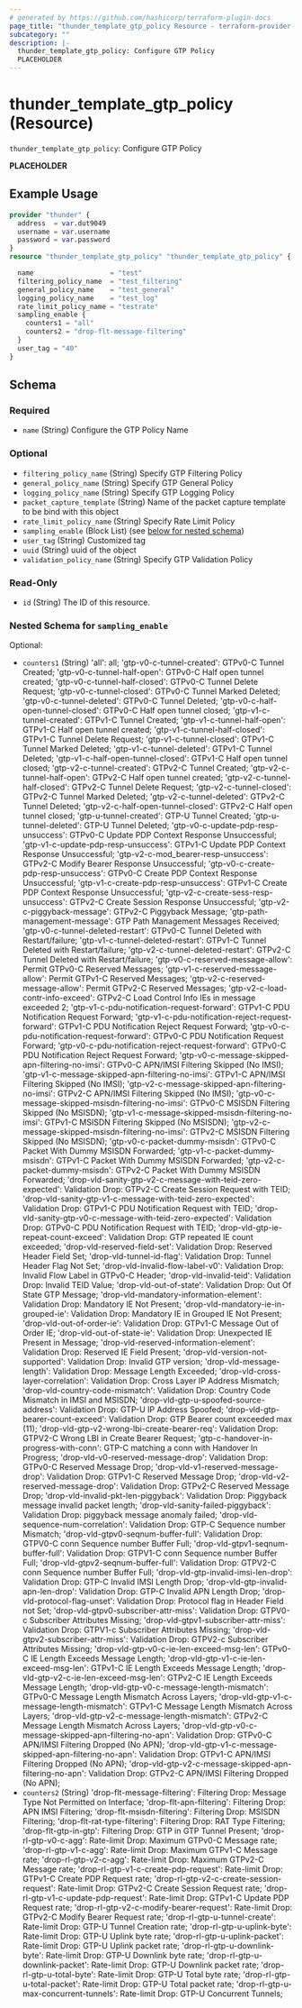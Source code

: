 ```yaml
---
# generated by https://github.com/hashicorp/terraform-plugin-docs
page_title: "thunder_template_gtp_policy Resource - terraform-provider-thunder"
subcategory: ""
description: |-
  thunder_template_gtp_policy: Configure GTP Policy
  PLACEHOLDER
---
```


# thunder_template_gtp_policy (Resource)

`thunder_template_gtp_policy`: Configure GTP Policy

__PLACEHOLDER__

## Example Usage

```terraform
provider "thunder" {
  address  = var.dut9049
  username = var.username
  password = var.password
}
resource "thunder_template_gtp_policy" "thunder_template_gtp_policy" {

  name                   = "test"
  filtering_policy_name  = "test_filtering"
  general_policy_name    = "test_general"
  logging_policy_name    = "test_log"
  rate_limit_policy_name = "testrate"
  sampling_enable {
    counters1 = "all"
    counters2 = "drop-flt-message-filtering"
  }
  user_tag = "40"
}
```

<!-- schema generated by tfplugindocs -->
## Schema

### Required

- `name` (String) Configure the GTP Policy Name

### Optional

- `filtering_policy_name` (String) Specify GTP Filtering Policy
- `general_policy_name` (String) Specify GTP General Policy
- `logging_policy_name` (String) Specify GTP Logging Policy
- `packet_capture_template` (String) Name of the packet capture template to be bind with this object
- `rate_limit_policy_name` (String) Specify Rate Limit Policy
- `sampling_enable` (Block List) (see [below for nested schema](#nestedblock--sampling_enable))
- `user_tag` (String) Customized tag
- `uuid` (String) uuid of the object
- `validation_policy_name` (String) Specify GTP Validation Policy

### Read-Only

- `id` (String) The ID of this resource.

<a id="nestedblock--sampling_enable"></a>
### Nested Schema for `sampling_enable`

Optional:

- `counters1` (String) 'all': all; 'gtp-v0-c-tunnel-created': GTPv0-C Tunnel Created; 'gtp-v0-c-tunnel-half-open': GTPv0-C Half open tunnel created; 'gtp-v0-c-tunnel-half-closed': GTPv0-C Tunnel Delete Request; 'gtp-v0-c-tunnel-closed': GTPv0-C Tunnel Marked Deleted; 'gtp-v0-c-tunnel-deleted': GTPv0-C Tunnel Deleted; 'gtp-v0-c-half-open-tunnel-closed': GTPv0-C Half open tunnel closed; 'gtp-v1-c-tunnel-created': GTPv1-C Tunnel Created; 'gtp-v1-c-tunnel-half-open': GTPv1-C Half open tunnel created; 'gtp-v1-c-tunnel-half-closed': GTPv1-C Tunnel Delete Request; 'gtp-v1-c-tunnel-closed': GTPv1-C Tunnel Marked Deleted; 'gtp-v1-c-tunnel-deleted': GTPv1-C Tunnel Deleted; 'gtp-v1-c-half-open-tunnel-closed': GTPv1-C Half open tunnel closed; 'gtp-v2-c-tunnel-created': GTPv2-C Tunnel Created; 'gtp-v2-c-tunnel-half-open': GTPv2-C Half open tunnel created; 'gtp-v2-c-tunnel-half-closed': GTPv2-C Tunnel Delete Request; 'gtp-v2-c-tunnel-closed': GTPv2-C Tunnel Marked Deleted; 'gtp-v2-c-tunnel-deleted': GTPv2-C Tunnel Deleted; 'gtp-v2-c-half-open-tunnel-closed': GTPv2-C Half open tunnel closed; 'gtp-u-tunnel-created': GTP-U Tunnel Created; 'gtp-u-tunnel-deleted': GTP-U Tunnel Deleted; 'gtp-v0-c-update-pdp-resp-unsuccess': GTPv0-C Update PDP Context Response Unsuccessful; 'gtp-v1-c-update-pdp-resp-unsuccess': GTPv1-C Update PDP Context Response Unsuccessful; 'gtp-v2-c-mod_bearer-resp-unsuccess': GTPv2-C Modify Bearer Response Unsuccessful; 'gtp-v0-c-create-pdp-resp-unsuccess': GTPv0-C Create PDP Context Response Unsuccessful; 'gtp-v1-c-create-pdp-resp-unsuccess': GTPv1-C Create PDP Context Response Unsuccessful; 'gtp-v2-c-create-sess-resp-unsuccess': GTPv2-C Create Session Response Unsuccessful; 'gtp-v2-c-piggyback-message': GTPv2-C Piggyback Message; 'gtp-path-management-message': GTP Path Management Messages Received; 'gtp-v0-c-tunnel-deleted-restart': GTPv0-C Tunnel Deleted with Restart/failure; 'gtp-v1-c-tunnel-deleted-restart': GTPv1-C Tunnel Deleted with Restart/failure; 'gtp-v2-c-tunnel-deleted-restart': GTPv2-C Tunnel Deleted with Restart/failure; 'gtp-v0-c-reserved-message-allow': Permit GTPv0-C Reserved Messages; 'gtp-v1-c-reserved-message-allow': Permit GTPv1-C Reserved Messages; 'gtp-v2-c-reserved-message-allow': Permit GTPv2-C Reserved Messages; 'gtp-v2-c-load-contr-info-exceed': GTPv2-C Load Control Info IEs in message exceeded 2; 'gtp-v1-c-pdu-notification-request-forward': GTPv1-C PDU Notification Request Forward; 'gtp-v1-c-pdu-notification-reject-request-forward': GTPv1-C PDU Notification Reject Request Forward; 'gtp-v0-c-pdu-notification-request-forward': GTPv0-C PDU Notification Request Forward; 'gtp-v0-c-pdu-notification-reject-request-forward': GTPv0-C PDU Notification Reject Request Forward; 'gtp-v0-c-message-skipped-apn-filtering-no-imsi': GTPv0-C APN/IMSI Filtering Skipped (No IMSI); 'gtp-v1-c-message-skipped-apn-filtering-no-imsi': GTPv1-C APN/IMSI Filtering Skipped (No IMSI); 'gtp-v2-c-message-skipped-apn-filtering-no-imsi': GTPv2-C APN/IMSI Filtering Skipped (No IMSI); 'gtp-v0-c-message-skipped-msisdn-filtering-no-imsi': GTPv0-C MSISDN Filtering Skipped (No MSISDN); 'gtp-v1-c-message-skipped-msisdn-filtering-no-imsi': GTPv1-C MSISDN Filtering Skipped (No MSISDN); 'gtp-v2-c-message-skipped-msisdn-filtering-no-imsi': GTPv2-C MSISDN Filtering Skipped (No MSISDN); 'gtp-v0-c-packet-dummy-msisdn': GTPv0-C Packet With Dummy MSISDN Forwarded; 'gtp-v1-c-packet-dummy-msisdn': GTPv1-C Packet With Dummy MSISDN Forwarded; 'gtp-v2-c-packet-dummy-msisdn': GTPv2-C Packet With Dummy MSISDN Forwarded; 'drop-vld-sanity-gtp-v2-c-message-with-teid-zero-expected': Validation Drop: GTPv2-C Create Session Request with TEID; 'drop-vld-sanity-gtp-v1-c-message-with-teid-zero-expected': Validation Drop: GTPv1-C PDU Notification Request with TEID; 'drop-vld-sanity-gtp-v0-c-message-with-teid-zero-expected': Validation Drop: GTPv0-C PDU Notification Request with TEID; 'drop-vld-gtp-ie-repeat-count-exceed': Validation Drop: GTP repeated IE count exceeded; 'drop-vld-reserved-field-set': Validation Drop: Reserved Header Field Set; 'drop-vld-tunnel-id-flag': Validation Drop: Tunnel Header Flag Not Set; 'drop-vld-invalid-flow-label-v0': Validation Drop: Invalid Flow Label in GTPv0-C Header; 'drop-vld-invalid-teid': Validation Drop: Invalid TEID Value; 'drop-vld-out-of-state': Validation Drop: Out Of State GTP Message; 'drop-vld-mandatory-information-element': Validation Drop: Mandatory IE Not Present; 'drop-vld-mandatory-ie-in-grouped-ie': Validation Drop: Mandatory IE in Grouped IE Not Present; 'drop-vld-out-of-order-ie': Validation Drop: GTPv1-C Message Out of Order IE; 'drop-vld-out-of-state-ie': Validation Drop: Unexpected IE Present in Message; 'drop-vld-reserved-information-element': Validation Drop: Reserved IE Field Present; 'drop-vld-version-not-supported': Validation Drop: Invalid GTP version; 'drop-vld-message-length': Validation Drop: Message Length Exceeded; 'drop-vld-cross-layer-correlation': Validation Drop: Cross Layer IP Address Mismatch; 'drop-vld-country-code-mismatch': Validation Drop: Country Code Mismatch in IMSI and MSISDN; 'drop-vld-gtp-u-spoofed-source-address': Validation Drop: GTP-U IP Address Spoofed; 'drop-vld-gtp-bearer-count-exceed': Validation Drop: GTP Bearer count exceeded max (11); 'drop-vld-gtp-v2-wrong-lbi-create-bearer-req': Validation Drop: GTPV2-C Wrong LBI in Create Bearer Request; 'gtp-c-handover-in-progress-with-conn': GTP-C matching a conn with Handover In Progress; 'drop-vld-v0-reserved-message-drop': Validation Drop: GTPv0-C Reserved Message Drop; 'drop-vld-v1-reserved-message-drop': Validation Drop: GTPv1-C Reserved Message Drop; 'drop-vld-v2-reserved-message-drop': Validation Drop: GTPv2-C Reserved Message Drop; 'drop-vld-invalid-pkt-len-piggyback': Validation Drop: Piggyback message invalid packet length; 'drop-vld-sanity-failed-piggyback': Validation Drop: piggyback message anomaly failed; 'drop-vld-sequence-num-correlation': Validation Drop: GTP-C Sequence number Mismatch; 'drop-vld-gtpv0-seqnum-buffer-full': Validation Drop: GTPV0-C conn Sequence number Buffer Full; 'drop-vld-gtpv1-seqnum-buffer-full': Validation Drop: GTPV1-C conn Sequence number Buffer Full; 'drop-vld-gtpv2-seqnum-buffer-full': Validation Drop: GTPV2-C conn Sequence number Buffer Full; 'drop-vld-gtp-invalid-imsi-len-drop': Validation Drop: GTP-C Invalid IMSI Length Drop; 'drop-vld-gtp-invalid-apn-len-drop': Validation Drop: GTP-C Invalid APN Length Drop; 'drop-vld-protocol-flag-unset': Validation Drop: Protocol flag in Header Field not Set; 'drop-vld-gtpv0-subscriber-attr-miss': Validation Drop: GTPV0-c Subscriber Attributes Missing; 'drop-vld-gtpv1-subscriber-attr-miss': Validation Drop: GTPV1-c Subscriber Attributes Missing; 'drop-vld-gtpv2-subscriber-attr-miss': Validation Drop: GTPV2-c Subscriber Attributes Missing; 'drop-vld-gtp-v0-c-ie-len-exceed-msg-len': GTPv0-C IE Length Exceeds Message Length; 'drop-vld-gtp-v1-c-ie-len-exceed-msg-len': GTPv1-C IE Length Exceeds Message Length; 'drop-vld-gtp-v2-c-ie-len-exceed-msg-len': GTPv2-C IE Length Exceeds Message Length; 'drop-vld-gtp-v0-c-message-length-mismatch': GTPv0-C Message Length Mismatch Across Layers; 'drop-vld-gtp-v1-c-message-length-mismatch': GTPv1-C Message Length Mismatch Across Layers; 'drop-vld-gtp-v2-c-message-length-mismatch': GTPv2-C Message Length Mismatch Across Layers; 'drop-vld-gtp-v0-c-message-skipped-apn-filtering-no-apn': Validation Drop: GTPv0-C APN/IMSI Filtering Dropped (No APN); 'drop-vld-gtp-v1-c-message-skipped-apn-filtering-no-apn': Validation Drop: GTPv1-C APN/IMSI Filtering Dropped (No APN); 'drop-vld-gtp-v2-c-message-skipped-apn-filtering-no-apn': Validation Drop: GTPv2-C APN/IMSI Filtering Dropped (No APN);
- `counters2` (String) 'drop-flt-message-filtering': Filtering Drop: Message Type Not Permitted on Interface; 'drop-flt-apn-filtering': Filtering Drop: APN IMSI Filtering; 'drop-flt-msisdn-filtering': Filtering Drop: MSISDN Filtering; 'drop-flt-rat-type-filtering': Filtering Drop: RAT Type Filtering; 'drop-flt-gtp-in-gtp': Filtering Drop: GTP in GTP Tunnel Present; 'drop-rl-gtp-v0-c-agg': Rate-limit Drop: Maximum GTPv0-C Message rate; 'drop-rl-gtp-v1-c-agg': Rate-limit Drop: Maximum GTPv1-C Message rate; 'drop-rl-gtp-v2-c-agg': Rate-limit Drop: Maximum GTPv2-C Message rate; 'drop-rl-gtp-v1-c-create-pdp-request': Rate-limit Drop: GTPv1-C Create PDP Request rate; 'drop-rl-gtp-v2-c-create-session-request': Rate-limit Drop: GTPv2-C Create Session Request rate; 'drop-rl-gtp-v1-c-update-pdp-request': Rate-limit Drop: GTPv1-C Update PDP Request rate; 'drop-rl-gtp-v2-c-modify-bearer-request': Rate-limit Drop: GTPv2-C Modify Bearer Request rate; 'drop-rl-gtp-u-tunnel-create': Rate-limit Drop: GTP-U Tunnel Creation rate; 'drop-rl-gtp-u-uplink-byte': Rate-limit Drop: GTP-U Uplink byte rate; 'drop-rl-gtp-u-uplink-packet': Rate-limit Drop: GTP-U Uplink packet rate; 'drop-rl-gtp-u-downlink-byte': Rate-limit Drop: GTP-U Downlink byte rate; 'drop-rl-gtp-u-downlink-packet': Rate-limit Drop: GTP-U Downlink packet rate; 'drop-rl-gtp-u-total-byte': Rate-limit Drop: GTP-U Total byte rate; 'drop-rl-gtp-u-total-packet': Rate-limit Drop: GTP-U Total packet rate; 'drop-rl-gtp-u-max-concurrent-tunnels': Rate-limit Drop: GTP-U Concurrent Tunnels;


